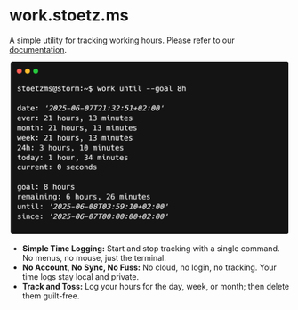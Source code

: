 # work.stoetz.ms

A simple utility for tracking working hours.
Please refer to our [documentation](https://work.stoetz.ms).

<p align="center">
    <img src="docs/public/hero.png" alt="hero" width="500"/>
</p>

- **Simple Time Logging:** Start and stop tracking with a single command. No menus, no mouse, just the terminal.
- **No Account, No Sync, No Fuss:** No cloud, no login, no tracking. Your time logs stay local and private.
- **Track and Toss:** Log your hours for the day, week, or month; then delete them guilt-free.
